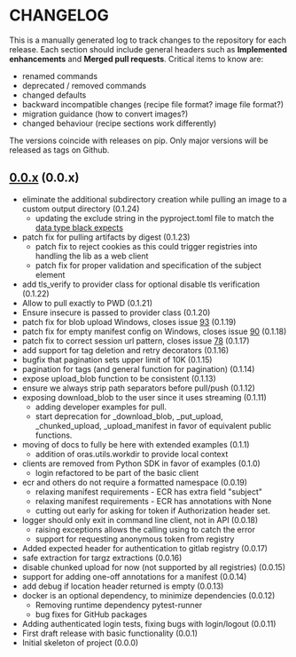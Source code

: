 # CHANGELOG

This is a manually generated log to track changes to the repository for each release.
Each section should include general headers such as **Implemented enhancements**
and **Merged pull requests**. Critical items to know are:

 - renamed commands
 - deprecated / removed commands
 - changed defaults
 - backward incompatible changes (recipe file format? image file format?)
 - migration guidance (how to convert images?)
 - changed behaviour (recipe sections work differently)

The versions coincide with releases on pip. Only major versions will be released as tags on Github.

## [0.0.x](https://github.com/oras-project/oras-py/tree/main) (0.0.x)
 - eliminate the additional subdirectory creation while pulling an image to a custom output directory (0.1.24)
   - updating the exclude string in the pyproject.toml file to match the [data type black expects](https://black.readthedocs.io/en/stable/usage_and_configuration/the_basics.html#configuration-format)
 - patch fix for pulling artifacts by digest (0.1.23)
    - patch fix to reject cookies as this could trigger registries into handling the lib as a web client
    - patch fix for proper validation and specification of the subject element
 - add tls_verify to provider class for optional disable tls verification (0.1.22)
 - Allow to pull exactly to PWD (0.1.21)
 - Ensure insecure is passed to provider class (0.1.20)
 - patch fix for blob upload Windows, closes issue [93](https://github.com/oras-project/oras-py/issues/93) (0.1.19)
 - patch fix for empty manifest config on Windows, closes issue [90](https://github.com/oras-project/oras-py/issues/90) (0.1.18)
 - patch fix to correct session url pattern, closes issue [78](https://github.com/oras-project/oras-py/issues/78) (0.1.17)
 - add support for tag deletion and retry decorators (0.1.16)
 - bugfix that pagination sets upper limit of 10K (0.1.15)
 - pagination for tags (and general function for pagination) (0.1.14)
 - expose upload_blob function to be consistent (0.1.13)
 - ensure we always strip path separators before pull/push (0.1.12)
 - exposing download_blob to the user since it uses streaming (0.1.11)
   - adding developer examples for pull.
   - start deprecation for _download_blob, _put_upload, _chunked_upload, _upload_manifest
     in favor of equivalent public functions.
 - moving of docs to fully be here with extended examples (0.1.1)
   - addition of oras.utils.workdir to provide local context
 - clients are removed from Python SDK in favor of examples (0.1.0)
   - login refactored to be part of the basic client
 - ecr and others do not require a formatted namespace (0.0.19)
   - relaxing manifest requirements - ECR has extra field "subject"
   - relaxing manifest requirements - ECR has annotations with None
   - cutting out early for asking for token if Authorization header set.
 - logger should only exit in command line client, not in API (0.0.18)
   - raising exceptions allows the calling using to catch the error
   - support for requesting anonymous token from registry
 - Added expected header for authentication to gitlab registry (0.0.17)
 - safe extraction for targz extractions (0.0.16)
 - disable chunked upload for now (not supported by all registries) (0.0.15)
 - support for adding one-off annotations for a manifest (0.0.14)
 - add debug if location header returned is empty (0.0.13)
 - docker is an optional dependency, to minimize dependencies (0.0.12)
   - Removing runtime dependency pytest-runner
   - bug fixes for GitHub packages
 - Adding authenticated login tests, fixing bugs with login/logout (0.0.11)
 - First draft release with basic functionality (0.0.1)
 - Initial skeleton of project (0.0.0)
